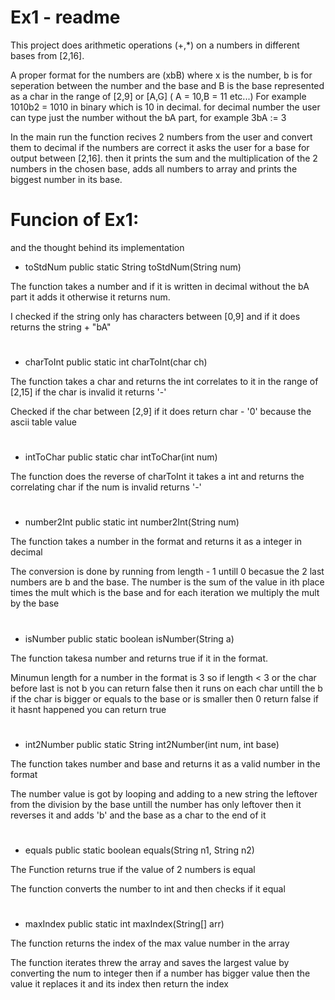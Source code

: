 
# Ex1 - readme

This project does arithmetic operations (+,*) on a numbers in different bases from [2,16].

A proper format for the numbers are (xbB) where x is the number, b is for seperation between the number and the base and B is the base represented as a char in the range of [2,9] or [A,G] ( A = 10,B = 11 etc...)
For example 1010b2  = 1010 in binary which is 10 in decimal.
for decimal number the user can type just the number without the bA part, for example 3bA := 3

In the main run the function recives 2 numbers from the user and convert them to decimal if the numbers are correct it asks the user for a base for output between [2,16].
then it prints the sum and the multiplication of the 2 numbers in the chosen base, adds all numbers to array and prints the biggest number in its base.

# Funcion of Ex1:
and the thought behind its implementation

* toStdNum
  public static String toStdNum(String num)

The function takes a number and if it is written in decimal without the bA part it adds it otherwise it returns num.

I checked if the string only has characters between [0,9] and if it does returns the string + "bA"

# 

* charToInt
  public static int charToInt(char ch)

The function takes a char and returns the int correlates to it in the range of [2,15] if the char is invalid it returns '-'

Checked if the char between [2,9] if it does return char - '0' because the ascii table value

#

* intToChar
  public static char intToChar(int num)

The function does the reverse of charToInt it takes a int and returns the correlating char
if the num is invalid returns '-'

#

* number2Int
  public static int number2Int(String num)

The function takes a number in the format and returns it as a integer in decimal

The conversion is done by running from length - 1
untill 0 becasue the 2 last numbers are b and the base. The number is the sum of the value in ith place times the mult which is the base and for each iteration we multiply the mult by the base

#

* isNumber
  public static boolean isNumber(String a)

The function takesa number and returns true if it in the format.

Minumun length for a number in the format is 3 so if length < 3 or the char before last is not b  you can return false then it runs on each char untill the b if the char is bigger or equals to the base or is smaller then 0 return false
if it hasnt happened you can return true

#

* int2Number
  public static String int2Number(int num, int base)

The function takes number and base and returns it as a valid number in the format

The number value is got by looping and adding to a new string the leftover from the division by the base untill the number has only leftover then it reverses it and adds 'b' and the base as a char to the end of it

#

* equals
  public static boolean equals(String n1, String n2)

The Function returns true if the value of 2 numbers is equal

The function converts the number to int and then checks if it equal

#

* maxIndex
  public static int maxIndex(String[] arr)

The function returns the index of the max value number in the array

The function iterates threw the array and saves the largest value by converting the num to integer then if a number has bigger value then the value it replaces it and its index then return the index



